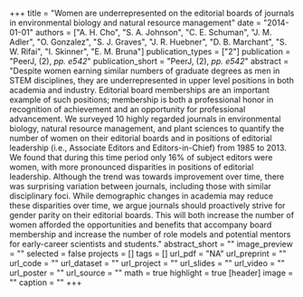 +++
title = "Women are underrepresented on the editorial boards of journals in environmental biology and natural resource management"
date = "2014-01-01"
authors = ["A. H. Cho", "S. A. Johnson", "C. E. Schuman", "J. M. Adler", "O. Gonzalez", "S. J. Graves", "J. R. Huebner", "D. B. Marchant", "S. W. Rifai", "I. Skinner", "E. M. Bruna"]
publication_types = ["2"]
publication = "PeerJ, (2), _pp. e542_"
publication_short = "PeerJ, (2), _pp. e542_"
abstract = "Despite women earning similar numbers of graduate degrees as men in STEM disciplines, they are underrepresented in upper level positions in both academia and industry. Editorial board memberships are an important example of such positions; membership is both a professional honor in recognition of achievement and an opportunity for professional advancement. We surveyed 10 highly regarded journals in environmental biology, natural resource management, and plant sciences to quantify the number of women on their editorial boards and in positions of editorial leadership (i.e., Associate Editors and Editors-in-Chief) from 1985 to 2013. We found that during this time period only 16% of subject editors were women, with more pronounced disparities in positions of editorial leadership. Although the trend was towards improvement over time, there was surprising variation between journals, including those with similar disciplinary foci. While demographic changes in academia may reduce these disparities over time, we argue journals should proactively strive for gender parity on their editorial boards. This will both increase the number of women afforded the opportunities and benefits that accompany board membership and increase the number of role models and potential mentors for early-career scientists and students."
abstract_short = ""
image_preview = ""
selected = false
projects = []
tags = []
url_pdf = "NA"
url_preprint = ""
url_code = ""
url_dataset = ""
url_project = ""
url_slides = ""
url_video = ""
url_poster = ""
url_source = ""
math = true
highlight = true
[header]
image = ""
caption = ""
+++
